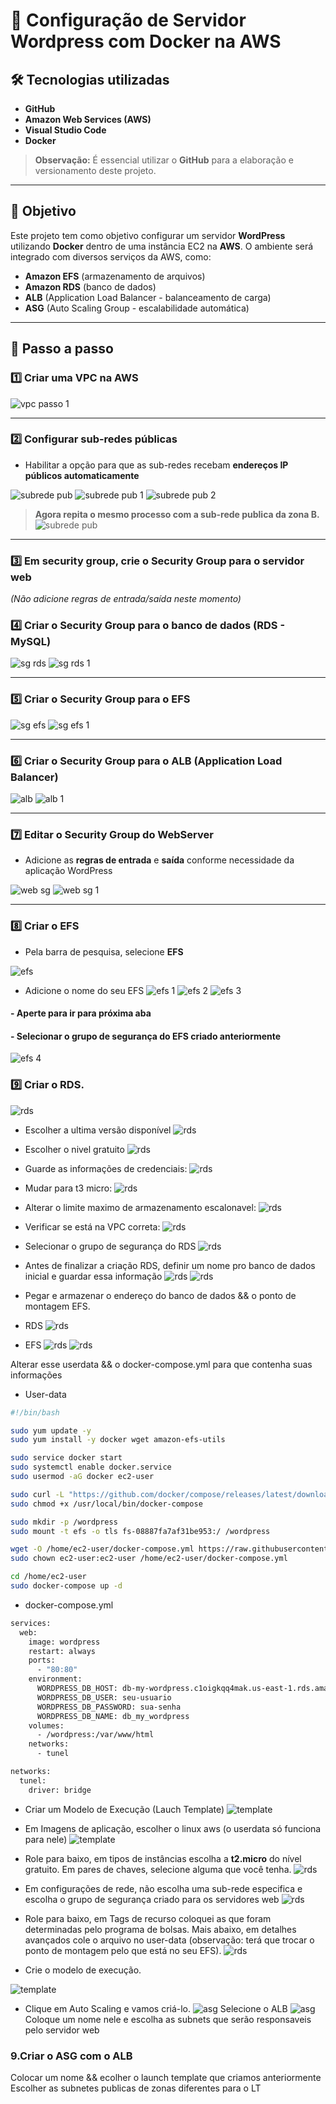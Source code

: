 # 🚀 Configuração de Servidor Wordpress com Docker na AWS

## 🛠 Tecnologias utilizadas
- **GitHub**
- **Amazon Web Services (AWS)**
- **Visual Studio Code**
- **Docker**

> **Observação:** É essencial utilizar o **GitHub** para a elaboração e versionamento deste projeto.

---

## 🎯 Objetivo

Este projeto tem como objetivo configurar um servidor **WordPress** utilizando **Docker** dentro de uma instância EC2 na **AWS**. O ambiente será integrado com diversos serviços da AWS, como:

- **Amazon EFS** (armazenamento de arquivos)
- **Amazon RDS** (banco de dados)
- **ALB** (Application Load Balancer - balanceamento de carga)
- **ASG** (Auto Scaling Group - escalabilidade automática)

---

## 📌 Passo a passo

### 1️⃣ Criar uma **VPC** na AWS

![vpc passo 1](images/vpc%20passo%201.png)


---

### 2️⃣ Configurar **sub-redes públicas**  
- Habilitar a opção para que as sub-redes recebam **endereços IP públicos automaticamente**

![subrede pub](images/subrede%20pub.png)
![subrede pub 1](images/subrede%20pub%201.png)
![subrede pub 2](images/subrede%20pub%202.png)

> **Agora repita o mesmo processo com a sub-rede publica da zona B.**
![subrede pub](images/sub%20b.png)

---

### 3️⃣ Em security group, crie o **Security Group** para o servidor web  
*(Não adicione regras de entrada/saída neste momento)*

### 4️⃣ Criar o **Security Group** para o banco de dados (RDS - MySQL)

![sg rds](images/sg%20rds.png)
![sg rds 1](images/sg%20rds%201.png)

---

### 5️⃣ Criar o **Security Group** para o EFS

![sg efs](images/sg%20efs.png)
![sg efs 1](images/sg%20efs%201.png)

---

### 6️⃣ Criar o **Security Group** para o ALB (Application Load Balancer)

![alb](images/alb.png)
![alb 1](images/alb%201.png)

---

### 7️⃣ Editar o **Security Group** do WebServer  
- Adicione as **regras de entrada** e **saída** conforme necessidade da aplicação WordPress

![web sg](images/web%20sg.png)
![web sg 1](images/web%20sg%201.png)

---

### 8️⃣ Criar o **EFS**

- Pela barra de pesquisa, selecione **EFS**

![efs](images/efs%20.png)
- Adicione o nome do seu EFS
![efs 1](images/efs%201.png)
![efs 2](images/efs%202.png)
![efs 3](images/efs%203.png)
#### - Aperte para ir para próxima aba
#### - Selecionar o grupo de segurança do EFS criado anteriormente
![efs 4](images/efs%204.png)
### 9️⃣ Criar o RDS.
![rds](images/rds.png)
- Escolher a ultima versão disponível
![rds](images/rds%201.png)
- Escolher o nivel gratuito
![rds](images/rds%202.png)
- Guarde as informações de credenciais:
![rds](images/rds%203.png)
- Mudar para t3 micro:
![rds](images/rds%204.png)
- Alterar o limite maximo de armazenamento escalonavel:
![rds](images/rds%205.png)
- Verificar se está na VPC correta:
![rds](images/rds%206.png)
- Selecionar o grupo de segurança do RDS
![rds](images/rds%207.png)
- Antes de finalizar a criação RDS, definir um nome pro banco de dados inicial e guardar essa informação
![rds](images/rds%208.png)
![rds](images/rds%209.png)

- Pegar e armazenar o endereço do banco de dados && o ponto de montagem EFS.
- RDS
![rds](images/rds%2010.png)
- EFS
![rds](images/rds%2011.png)
![rds](images/rds%2012.png)

Alterar esse userdata && o docker-compose.yml para que contenha suas informações
- User-data

```bash
#!/bin/bash

sudo yum update -y
sudo yum install -y docker wget amazon-efs-utils

sudo service docker start
sudo systemctl enable docker.service
sudo usermod -aG docker ec2-user

sudo curl -L "https://github.com/docker/compose/releases/latest/download/docker-compose-$(uname -s)-$(uname -m)" -o /usr/local/bin/docker-compose
sudo chmod +x /usr/local/bin/docker-compose

sudo mkdir -p /wordpress
sudo mount -t efs -o tls fs-08887fa7af31be953:/ /wordpress

wget -O /home/ec2-user/docker-compose.yml https://raw.githubusercontent.com/BeatrizJulianaOliveira/Project-wordpress/refs/heads/main/Docker-compose.yml
sudo chown ec2-user:ec2-user /home/ec2-user/docker-compose.yml

cd /home/ec2-user
sudo docker-compose up -d
```
- docker-compose.yml
```bash
services:
  web:
    image: wordpress
    restart: always
    ports:
      - "80:80"
    environment:
      WORDPRESS_DB_HOST: db-my-wordpress.c1oigkqq4mak.us-east-1.rds.amazonaws.com
      WORDPRESS_DB_USER: seu-usuario
      WORDPRESS_DB_PASSWORD: sua-senha
      WORDPRESS_DB_NAME: db_my_wordpress
    volumes:
      - /wordpress:/var/www/html
    networks:
      - tunel

networks:
  tunel:
    driver: bridge
```

- Criar um Modelo de Execução (Lauch Template)
![template](images/template.png)

- Em Imagens de aplicação, escolher o linux aws (o userdata só funciona para nele)
![template](images/template%201.png)
- Role para baixo, em tipos de instâncias escolha a **t2.micro** do nível gratuito. Em pares de chaves, selecione alguma que você tenha.
![rds](images/template%202.png)

- Em configurações de rede, não escolha uma sub-rede especifica e escolha o grupo de segurança criado para os servidores web
![rds](images/template%203.png)

- Role para baixo, em Tags de recurso coloquei as que foram determinadas pelo programa de bolsas.  Mais abaixo, em detalhes avançados cole o arquivo no user-data (observação: terá que trocar o ponto de montagem pelo que está no seu EFS).
![rds](images/template%204.png)
- Crie o modelo de execução.

![template](images/template%205.png)
- Clique em Auto Scaling e vamos criá-lo.
![asg](images/asg.png)
Selecione o ALB
![asg](images/asg%201.png)
Coloque um nome nele e escolha as subnets que serão responsaveis pelo servidor web

### 9.Criar o ASG com o ALB 
Colocar um nome && ecolher o launch template que criamos anteriormente
Escolher as subnetes publicas de zonas diferentes para o LT
